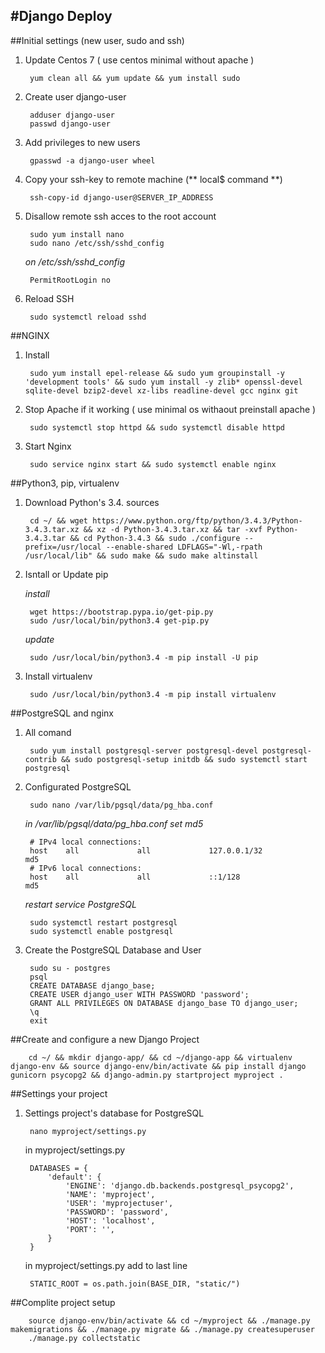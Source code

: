 #Django Deploy
---

##Initial settings (new user, sudo and ssh)

1. Update Centos 7 ( use centos minimal without apache )

        yum clean all && yum update && yum install sudo

2. Create user django-user

        adduser django-user
        passwd django-user

3. Add privileges to new users

        gpasswd -a django-user wheel

4. Copy your ssh-key to remote machine (** local$ command **)

        ssh-copy-id django-user@SERVER_IP_ADDRESS

5. Disallow remote ssh acces to the root account

        sudo yum install nano
        sudo nano /etc/ssh/sshd_config

    *on /etc/ssh/sshd_config* 
        
        PermitRootLogin no

6. Reload SSH

        sudo systemctl reload sshd


##NGINX

1. Install

        sudo yum install epel-release && sudo yum groupinstall -y 'development tools' && sudo yum install -y zlib* openssl-devel sqlite-devel bzip2-devel xz-libs readline-devel gcc nginx git

        
2. Stop Apache if it working ( use minimal os withaout preinstall apache )

        sudo systemctl stop httpd && sudo systemctl disable httpd

4. Start Nginx

        sudo service nginx start && sudo systemctl enable nginx

##Python3, pip, virtualenv

1. Download Python's 3.4. sources

        cd ~/ && wget https://www.python.org/ftp/python/3.4.3/Python-3.4.3.tar.xz && xz -d Python-3.4.3.tar.xz && tar -xvf Python-3.4.3.tar && cd Python-3.4.3 && sudo ./configure --prefix=/usr/local --enable-shared LDFLAGS="-Wl,-rpath /usr/local/lib" && sudo make && sudo make altinstall

2. Isntall or Update pip

   *install*
   
        wget https://bootstrap.pypa.io/get-pip.py
        sudo /usr/local/bin/python3.4 get-pip.py
        
   *update*
   
        sudo /usr/local/bin/python3.4 -m pip install -U pip
        
3. Install virtualenv

        sudo /usr/local/bin/python3.4 -m pip install virtualenv
        
        
##PostgreSQL and nginx

1. All comand

        sudo yum install postgresql-server postgresql-devel postgresql-contrib && sudo postgresql-setup initdb && sudo systemctl start postgresql 
        
       
2. Configurated PostgreSQL

        sudo nano /var/lib/pgsql/data/pg_hba.conf

    *in /var/lib/pgsql/data/pg_hba.conf set md5*

        # IPv4 local connections:
        host    all             all             127.0.0.1/32            md5
        # IPv6 local connections:
        host    all             all             ::1/128                 md5
        
    *restart service PostgreSQL*

        sudo systemctl restart postgresql
        sudo systemctl enable postgresql

3. Create the PostgreSQL Database and User

        sudo su - postgres
        psql
        CREATE DATABASE django_base;
        CREATE USER django_user WITH PASSWORD 'password';
        GRANT ALL PRIVILEGES ON DATABASE django_base TO django_user;
        \q
        exit

##Create and configure a new Django Project

        cd ~/ && mkdir django-app/ && cd ~/django-app && virtualenv django-env && source django-env/bin/activate && pip install django gunicorn psycopg2 && django-admin.py startproject myproject .
        


##Settings your project

1. Settings project's database for PostgreSQL

        nano myproject/settings.py

    in myproject/settings.py
    
        DATABASES = {
            'default': {
                'ENGINE': 'django.db.backends.postgresql_psycopg2',
                'NAME': 'myproject',
                'USER': 'myprojectuser',
                'PASSWORD': 'password',
                'HOST': 'localhost',
                'PORT': '',
            }
        }
        
    in myproject/settings.py add to last line
    
        STATIC_ROOT = os.path.join(BASE_DIR, "static/")

##Complite project setup


        source django-env/bin/activate && cd ~/myproject && ./manage.py makemigrations && ./manage.py migrate && ./manage.py createsuperuser
        ./manage.py collectstatic
      

        
    